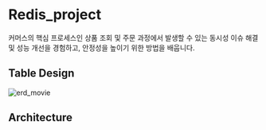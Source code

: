 # Redis_project  

커머스의 핵심 프로세스인 상품 조회 및 주문 과정에서 발생할 수 있는 동시성 이슈 해결 및 성능 개선을 경험하고, 안정성을 높이기 위한 방법을 배웁니다.

## Table Design
![erd_movie](https://github.com/user-attachments/assets/826d501d-e844-4d19-8130-912920bbda9d)

## Architecture